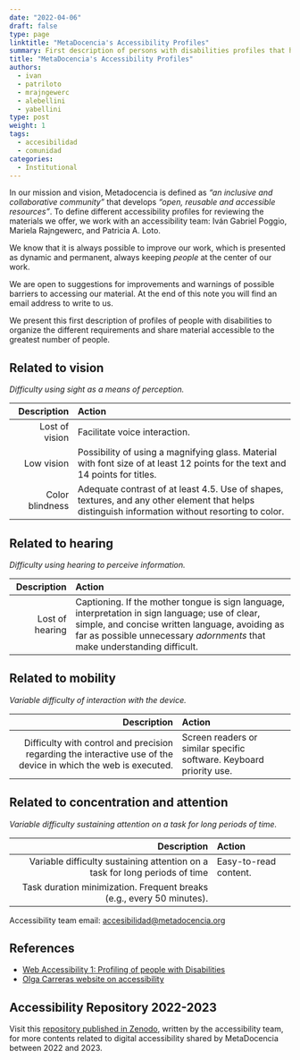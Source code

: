 ```yaml
---
date: "2022-04-06"
draft: false
type: page
linktitle: "MetaDocencia's Accessibility Profiles"
summary: First description of persons with disabilities profiles that help us organize the different requirements for our events and share contents accessible to the greatest possible number of people.
title: "MetaDocencia's Accessibility Profiles"
authors: 
  - ivan
  - patriloto
  - mrajngewerc
  - alebellini
  - yabellini
type: post
weight: 1
tags: 
  - accesibilidad
  - comunidad
categories:
  - Institutional
---
```


In our mission and vision, Metadocencia is defined as _“an inclusive and collaborative community”_ that develops _“open, reusable and accessible resources”_. To define different accessibility profiles for reviewing the materials we offer, we work with an accessibility team: Iván Gabriel Poggio, Mariela Rajngewerc, and Patricia A. Loto. 

We know that it is always possible to improve our work, which is presented as dynamic and permanent, always keeping _people_ at the center of our work.

We are open to suggestions for improvements and warnings of possible barriers to accessing our material. At the end of this note you will find an email address to write to us.

We present this first description of profiles of people with disabilities to organize the different requirements and share material accessible to the greatest number of people.

## Related to vision

_Difficulty using sight as a means of perception._

| Description | Action | 
| ---: | :----------- |
| Lost of vision | Facilitate voice interaction. |
| Low vision | Possibility of using a magnifying glass. Material with font size of at least 12 points for the text and 14 points for titles. |
| Color blindness | Adequate contrast of at least 4.5. Use of shapes, textures, and any other element that helps distinguish information without resorting to color. |

## Related to hearing

_Difficulty using hearing to perceive information._

| Description | Action | 
| ---: | :----------- |
| Lost of hearing | Captioning. If the mother tongue is sign language, interpretation in sign language; use of clear, simple, and concise written language, avoiding as far as possible unnecessary _adornments_ that make understanding difficult. |

## Related to mobility

_Variable difficulty of interaction with the device._

| Description | Action |  
| ---: | :----------- |
| Difficulty with control and precision regarding the interactive use of the device in which the web is executed. | Screen readers or similar specific software. Keyboard priority use. |

## Related to concentration and attention

_Variable difficulty sustaining attention on a task for long periods of time._

| Description | Action | 
| ---: | :----------- |
| Variable difficulty sustaining attention on a task for long periods of time | Easy-to-read content.
Task duration minimization. Frequent breaks (e.g., every 50 minutes). |

Accessibility team email: [accesibilidad@metadocencia.org](mailto:accesibilidad@metadocencia.org)

## References

* [Web Accessibility 1: Profiling of people with Disabilities](https://www.metsuke.com/accesibilidad-web-1-perfilado-de-personas-con-discapacidad/)
* [Olga Carreras website on accessibility](https://olgacarreras.blogspot.com/) 

## Accessibility Repository 2022-2023

Visit this [repository published in Zenodo](https://zenodo.org/records/10514982), written by the accessibility team, for more contents related to digital accessibility shared by MetaDocencia between 2022 and 2023.